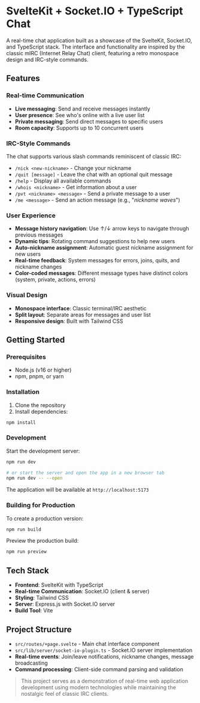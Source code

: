 # SvelteKit + Socket.IO + TypeScript Chat

A real-time chat application built as a showcase of the SvelteKit, Socket.IO, and TypeScript stack. The interface and functionality are inspired by the classic mIRC (Internet Relay Chat) client, featuring a retro monospace design and IRC-style commands.

## Features

### Real-time Communication
- **Live messaging**: Send and receive messages instantly
- **User presence**: See who's online with a live user list
- **Private messaging**: Send direct messages to specific users
- **Room capacity**: Supports up to 10 concurrent users

### IRC-Style Commands
The chat supports various slash commands reminiscent of classic IRC:

- `/nick <new-nickname>` - Change your nickname
- `/quit [message]` - Leave the chat with an optional quit message
- `/help` - Display all available commands
- `/whois <nickname>` - Get information about a user
- `/pvt <nickname> <message>` - Send a private message to a user
- `/me <message>` - Send an action message (e.g., "*nickname waves*")

### User Experience
- **Message history navigation**: Use ↑/↓ arrow keys to navigate through previous messages
- **Dynamic tips**: Rotating command suggestions to help new users
- **Auto-nickname assignment**: Automatic guest nickname assignment for new users
- **Real-time feedback**: System messages for errors, joins, quits, and nickname changes
- **Color-coded messages**: Different message types have distinct colors (system, private, actions, errors)

### Visual Design
- **Monospace interface**: Classic terminal/IRC aesthetic
- **Split layout**: Separate areas for messages and user list
- **Responsive design**: Built with Tailwind CSS

## Getting Started

### Prerequisites
- Node.js (v16 or higher)
- npm, pnpm, or yarn

### Installation

1. Clone the repository
2. Install dependencies:
```bash
npm install
```

### Development

Start the development server:

```bash
npm run dev

# or start the server and open the app in a new browser tab
npm run dev -- --open
```

The application will be available at `http://localhost:5173`

### Building for Production

To create a production version:

```bash
npm run build
```

Preview the production build:

```bash
npm run preview
```

## Tech Stack

- **Frontend**: SvelteKit with TypeScript
- **Real-time Communication**: Socket.IO (client & server)
- **Styling**: Tailwind CSS
- **Server**: Express.js with Socket.IO server
- **Build Tool**: Vite

## Project Structure

- `src/routes/+page.svelte` - Main chat interface component
- `src/lib/server/socket-io-plugin.ts` - Socket.IO server implementation
- **Real-time events**: Join/leave notifications, nickname changes, message broadcasting
- **Command processing**: Client-side command parsing and validation

> This project serves as a demonstration of real-time web application development using modern technologies while maintaining the nostalgic feel of classic IRC clients.
